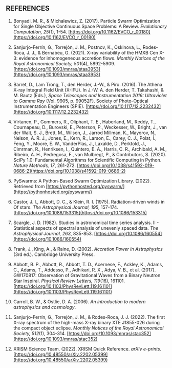 ## REFERENCES

1. Bonyadi, M. R., & Michalewicz, Z. (2017). Particle Swarm Optimization for Single Objective Continuous Space Problems: A Review. *Evolutionary Computation, 25*(1), 1-54. [https://doi.org/10.1162/EVCO_r_00180](https://doi.org/10.1162/EVCO_r_00180)



2. Sanjurjo-Ferrín, G., Torrejón, J. M., Postnov, K., Oskinova, L., Rodes-Roca, J. J., & Bernabeu, G. (2021). X-ray variability of the HMXB Cen X-3: evidence for inhomogeneous accretion flows. *Monthly Notices of the Royal Astronomical Society, 501*(4), 5892-5909. [https://doi.org/10.1093/mnras/staa3953](https://doi.org/10.1093/mnras/staa3953)



3. Barret, D., Lam Trong, T., den Herder, J.-W., & Piro. (2016). The Athena X-ray Integral Field Unit (X-IFU). In J.-W. A. den Herder, T. Takahashi, & M. Bautz (Eds.), *Space Telescopes and Instrumentation 2016: Ultraviolet to Gamma Ray* (Vol. 9905, p. 99052F). Society of Photo-Optical Instrumentation Engineers (SPIE). [https://doi.org/10.1117/12.2232432](https://doi.org/10.1117/12.2232432)



4. Virtanen, P., Gommers, R., Oliphant, T. E., Haberland, M., Reddy, T., Cournapeau, D., Burovski, E., Peterson, P., Weckesser, W., Bright, J., van der Walt, S. J., Brett, M., Wilson, J., Jarrod Millman, K., Mayorov, N., Nelson, A. R. J., Jones, E., Kern, R., Larson, E., Carey, C. J., Polat, İ., Feng, Y., Moore, E. W., VanderPlas, J., Laxalde, D., Perktold, J., Cimrman, R., Henriksen, I., Quintero, E. A., Harris, C. R., Archibald, A. M., Ribeiro, A. H., Pedregosa, F., van Mulbregt, P., & Contributors, S. (2020). SciPy 1.0: Fundamental Algorithms for Scientific Computing in Python. *Nature Methods, 17*, 261-272. [https://doi.org/10.1038/s41592-019-0686-2](https://doi.org/10.1038/s41592-019-0686-2)



5. PySwarms: A Python-Based Swarm Optimization Library. (2022). Retrieved from [https://pythonhosted.org/pyswarm/](https://pythonhosted.org/pyswarm/)



6. Castor, J. I., Abbott, D. C., & Klein, R. I. (1975). Radiation-driven winds in Of stars. *The Astrophysical Journal, 195*, 157-174. [https://doi.org/10.1086/153315](https://doi.org/10.1086/153315)



7. Scargle, J. D. (1982). Studies in astronomical time series analysis. II - Statistical aspects of spectral analysis of unevenly spaced data. *The Astrophysical Journal, 263*, 835-853. [https://doi.org/10.1086/160554](https://doi.org/10.1086/160554)



8. Frank, J., King, A., & Raine, D. (2002). *Accretion Power in Astrophysics* (3rd ed.). Cambridge University Press.



9. Abbott, B. P., Abbott, R., Abbott, T. D., Acernese, F., Ackley, K., Adams, C., Adams, T., Addesso, P., Adhikari, R. X., Adya, V. B., et al. (2017). GW170817: Observation of Gravitational Waves from a Binary Neutron Star Inspiral. *Physical Review Letters, 119*(16), 161101. [https://doi.org/10.1103/PhysRevLett.119.161101](https://doi.org/10.1103/PhysRevLett.119.161101)



10. Carroll, B. W., & Ostlie, D. A. (2006). *An introduction to modern astrophysics and cosmology*. 



11. Sanjurjo-Ferrín, G., Torrejón, J. M., & Rodes-Roca, J. J. (2022). The first X-ray spectrum of the high-mass X-ray binary XTE J1855-026 during the compact object eclipse. *Monthly Notices of the Royal Astronomical Society, 512*(1), 304-314. [https://doi.org/10.1093/mnras/stac352](https://doi.org/10.1093/mnras/stac352)



12. XRISM Science Team. (2022). XRISM Quick Reference. *arXiv e-prints*. [https://doi.org/10.48550/arXiv.2202.05399](https://doi.org/10.48550/arXiv.2202.05399)


